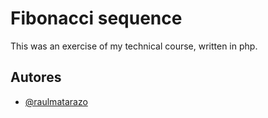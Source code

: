 
# Fibonacci sequence

This was an exercise of my technical course, written in php.

## Autores
- [@raulmatarazo](https://www.linkedin.com/in/raulmatarazo/)
